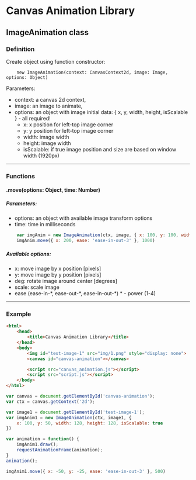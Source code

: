 # Canvas Animation Library

## ImageAnimation class

### Definition
Create object using function constructor:
```
    new ImageAnimation(context: CanvasContext2d, image: Image, options: Object)
```
Parameters:
* context: a canvas 2d context,
* image: an image to animate,
* options: an object with image initial data: { x, y, width, height, isScalable } - all required!
    - x: x position for left-top image corner
    - y: y position for left-top image corner
    - width: image width
    - height: image width
    - isScalable: if true image position and size are based on window width (1920px)

<hr>

### Functions
#### .move(options: Object, time: Number)

##### Parameters:
* options: an object with available image transform options
* time: time in milliseconds

```javascript
    var imgAnim = new ImageAnimation(ctx, image, { x: 100, y: 100, width: 150, height: 90, isScalable: true });
    imgAnim.move({ x: 200, ease: 'ease-in-out-3' }, 1000)
```
##### Available options:
* x: move image by x position [pixels]
* y: move image by y position [pixels]
* deg: rotate image around center [degrees]
* scale: scale image 
* ease (ease-in-\*, ease-out-\*, ease-in-out-\*)  * - power (1-4)


<hr>

### Example
```html
<html>
    <head>
        <title>Canvas Animation Library</title>
    </head>
    <body>
        <img id="test-image-1" src="img/1.png" style="display: none">
        <canvas id="canvas-animation"></canvas>

        <script src="canvas_animation.js"></script>
        <script src="script.js"></script>
    </body>
</html>
```

```javascript
var canvas = document.getElementById('canvas-animation');
var ctx = canvas.getContext('2d');

var image1 = document.getElementById('test-image-1');
var imgAnim1 = new ImageAnimation(ctx, image1, {
    x: 100, y: 50, width: 128, height: 128, isScalable: true
})

var animation = function() {
    imgAnim1.draw();
    requestAnimationFrame(animation);
}
animation();

imgAnim1.move({ x: -50, y: -25, ease: 'ease-in-out-3' }, 500)
```